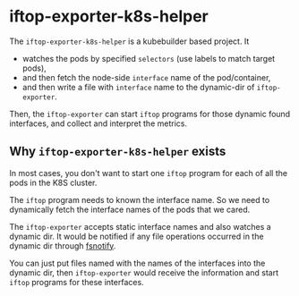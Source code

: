 # iftop-exporter-k8s-helper

The `iftop-exporter-k8s-helper` is a kubebuilder based project. It
- watches the pods by specified `selectors` (use labels to match target pods),
- and then fetch the node-side `interface` name of the pod/container,
- and then write a file with `interface` name to the dynamic-dir of `iftop-exporter`.

Then, the `iftop-exporter` can start `iftop` programs for those dynamic found interfaces, and collect and interpret the metrics.

## Why `iftop-exporter-k8s-helper` exists

In most cases, you don't want to start one `iftop` program for each of all the pods in the K8S cluster.

The `iftop` program needs to known the interface name. So we need to dynamically fetch the interface names of the pods that we cared.

The `iftop-exporter` accepts static interface names and also watches a dynamic dir. It would be notified if any file operations occurred in the dynamic dir through [fsnotify](https://github.com/fsnotify/fsnotify).

You can just put files named with the names of the interfaces into the dynamic dir, then `iftop-exporter` would receive the information and start `iftop` programs for these interfaces.
